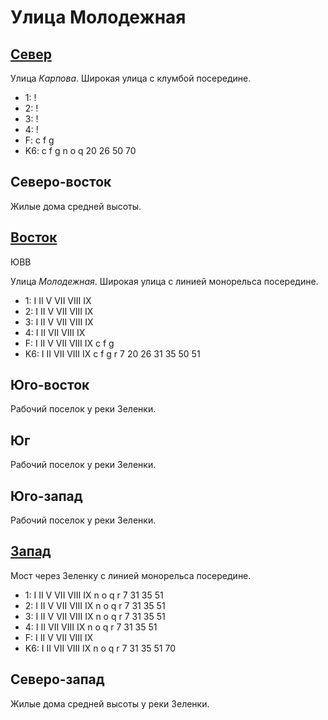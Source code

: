 # Улица Молодежная

## [Север](./540065.md)

Улица *Карпова*.
Широкая улица с клумбой посередине.

* 1:    !
* 2:    !
* 3:    !
* 4:    !
* F:    c   f   g
* K6:   c   f   g   n   o   q
        20  26  50  70

## Северо-восток

Жилые дома средней высоты.

## [Восток](./10550070.md)

ЮВВ

Улица *Молодежная*.
Широкая улица с линией монорельса посередине.

* 1:    I   II  V   VII VIII    IX
* 2:    I   II  V   VII VIII    IX
* 3:    I   II  V   VII VIII    IX
* 4:    I   II  VII VIII    IX
* F:    I   II  V   VII VIII    IX
        c   f   g
* K6:   I   II  VII VIII    IX
        c   f   g   r
        7   20  26  31  35  50  51

## Юго-восток

Рабочий поселок у реки Зеленки.

## Юг

Рабочий поселок у реки Зеленки.

## Юго-запад

Рабочий поселок у реки Зеленки.

## [Запад](./530070.md)

Мост через Зеленку с линией монорельса посередине.

* 1:    I   II  V   VII VIII    IX
        n   o   q   r
        7   31  35  51
* 2:    I   II  V   VII VIII    IX
        n   o   q   r
        7   31  35  51
* 3:    I   II  V   VII VIII    IX
        n   o   q   r
        7   31  35  51
* 4:    I   II  VII VIII    IX
        n   o   q   r
        7   31  35  51
* F:    I   II  V   VII VIII    IX
* K6:   I   II  VII VIII    IX
        n   o   q   r
        7   31  35  51  70

## Северо-запад

Жилые дома средней высоты у реки Зеленки.
